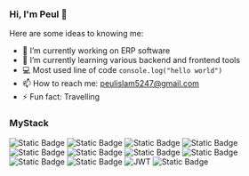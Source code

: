 ###  Hi, I'm Peul 👋

Here are some ideas to knowing me:

- 🔭 I’m currently working on ERP software
- 🌱 I’m currently learning various backend and frontend tools
- 💻 Most used line of code `console.log("hello world")`
- 📫 How to reach me: peulislam5247@gmail.com
- ⚡ Fun fact: Travelling

### MyStack
![Static Badge](https://img.shields.io/badge/JavaScript-%23F7DF1E?style=for-the-badge&logo=JavaScript&logoColor=23323330&color=%23403f3e)
![Static Badge](https://img.shields.io/badge/React-%2361DAFB?style=for-the-badge&logo=React&logoColor=23323330&color=black)
![Static Badge](https://img.shields.io/badge/Node.js-%23339933?style=for-the-badge&logo=Node.js&logoColor=white&labelColor=black&color=%23339933)
![Static Badge](https://img.shields.io/badge/Express.js-%23000000?style=for-the-badge&logo=Express&logoColor=white&color=black)
![Static Badge](https://img.shields.io/badge/MongoDB-%2347A248?style=for-the-badge&logo=MongoDB&logoColor=white&labelColor=black&color=23339933)
![Static Badge](https://img.shields.io/badge/Tailwind%20CSS-%2306B6D4?style=for-the-badge&logo=Tailwind%20CSS&color=black)
![Static Badge](https://img.shields.io/badge/daisyui-%235A0EF8?style=for-the-badge&logo=daisyui&labelColor=black)
![Static Badge](https://img.shields.io/badge/Visual%20Studio%20Code-%23007ACC?style=for-the-badge&logo=Visual%20Studio%20Code)
![Static Badge](https://img.shields.io/badge/HTML5-%23E34F26?style=for-the-badge&logo=HTML5&logoColor=white)
![Static Badge](https://img.shields.io/badge/CSS3-%231572B6?style=for-the-badge&logo=CSS3&logoColor=white)
![JWT](https://img.shields.io/badge/JWT-black?style=for-the-badge&logo=JSON%20web%20tokens)
![Static Badge](https://img.shields.io/badge/Git-%23F05032?style=for-the-badge&logo=Git&logoColor=white)

